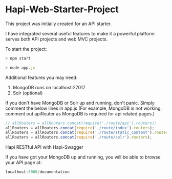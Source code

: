 # Hapi-Web-Starter-Project

This project was initially created for an API starter.

I have integrated several useful features to make it a powerful platform serves both API projects and web MVC projects.

To start the project: 
```js
> npm start

> node app.js
```

Additional features you may need:

1. MongoDB runs on localhost:27017
2. Solr (optional)

If you don't have MongoDB or Solr up and running, don't panic. Simply comment the below lines in app.js (For example, MongoDB is not working, comment out apiRouter as MongoDB is required for api related pages.)

```js
// allRouters = allRouters.concat(require('./route/api').routers);
allRouters = allRouters.concat(require('./route/index').routers);
allRouters = allRouters.concat(require('./route/static_content').routers);
allRouters = allRouters.concat(require('./route/solr').routers);
```

Hapi RESTful API with Hapi-Swagger

If you have got your MongoDB up and running, you will be able to browse your API page at:

```js
localhost:3000/documentation
```